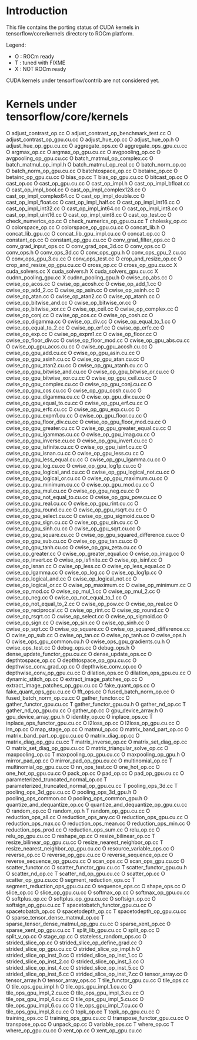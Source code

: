 Introduction
============
This file contains the porting status of CUDA kernels in
tensorflow/core/kernels directory to ROCm platform.

Legend:
- O : ROCm ready
- T : tuned with FIXME
- X : NOT ROCm ready

CUDA kernels under tensorflow/contrib are not considered yet.

Kernels under tensorflow/core/kernels
=====================================
O adjust_contrast_op.cc
O adjust_contrast_op_benchmark_test.cc
O adjust_contrast_op_gpu.cu.cc
O adjust_hue_op.cc
O adjust_hue_op.h
O adjust_hue_op_gpu.cu.cc
O aggregate_ops.cc
O aggregate_ops_gpu.cu.cc
O argmax_op.cc
O argmax_op_gpu.cu.cc
O avgpooling_op.cc
O avgpooling_op_gpu.cu.cc
O batch_matmul_op_complex.cc
O batch_matmul_op_impl.h
O batch_matmul_op_real.cc
O batch_norm_op.cc
O batch_norm_op_gpu.cu.cc
O batchtospace_op.cc
O betainc_op.cc
O betainc_op_gpu.cu.cc
O bias_op.cc
T bias_op_gpu.cu.cc
O bitcast_op.cc
O cast_op.cc
O cast_op_gpu.cu.cc
O cast_op_impl.h
O cast_op_impl_bfloat.cc
O cast_op_impl_bool.cc
O cast_op_impl_complex128.cc
O cast_op_impl_complex64.cc
O cast_op_impl_double.cc
O cast_op_impl_float.cc
O cast_op_impl_half.cc
O cast_op_impl_int16.cc
O cast_op_impl_int32.cc
O cast_op_impl_int64.cc
O cast_op_impl_int8.cc
O cast_op_impl_uint16.cc
O cast_op_impl_uint8.cc
O cast_op_test.cc
O check_numerics_op.cc
O check_numerics_op_gpu.cu.cc
T cholesky_op.cc
O colorspace_op.cc
O colorspace_op_gpu.cu.cc
O concat_lib.h
O concat_lib_gpu.cc
O concat_lib_gpu_impl.cu.cc
O concat_op.cc
O constant_op.cc
O constant_op_gpu.cu.cc
O conv_grad_filter_ops.cc
O conv_grad_input_ops.cc
O conv_grad_ops_3d.cc
O conv_ops.cc
O conv_ops.h
O conv_ops_3d.cc
O conv_ops_gpu.h
O conv_ops_gpu_2.cu.cc
O conv_ops_gpu_3.cu.cc
O conv_ops_test.cc
O crop_and_resize_op.cc
O crop_and_resize_op_gpu.cu.cc
O cross_op.cc
O cross_op_gpu.cu.cc
X cuda_solvers.cc
X cuda_solvers.h
X cuda_solvers_gpu.cu.cc
X cudnn_pooling_gpu.cc
X cudnn_pooling_gpu.h
O cwise_op_abs.cc
O cwise_op_acos.cc
O cwise_op_acosh.cc
O cwise_op_add_1.cc
O cwise_op_add_2.cc
O cwise_op_asin.cc
O cwise_op_asinh.cc
O cwise_op_atan.cc
O cwise_op_atan2.cc
O cwise_op_atanh.cc
O cwise_op_bitwise_and.cc
O cwise_op_bitwise_or.cc
O cwise_op_bitwise_xor.cc
O cwise_op_ceil.cc
O cwise_op_complex.cc
O cwise_op_conj.cc
O cwise_op_cos.cc
O cwise_op_cosh.cc
O cwise_op_digamma.cc
O cwise_op_div.cc
O cwise_op_equal_to_1.cc
O cwise_op_equal_to_2.cc
O cwise_op_erf.cc
O cwise_op_erfc.cc
O cwise_op_exp.cc
O cwise_op_expm1.cc
O cwise_op_floor.cc
O cwise_op_floor_div.cc
O cwise_op_floor_mod.cc
O cwise_op_gpu_abs.cu.cc
O cwise_op_gpu_acos.cu.cc
O cwise_op_gpu_acosh.cu.cc
O cwise_op_gpu_add.cu.cc
O cwise_op_gpu_asin.cu.cc
O cwise_op_gpu_asinh.cu.cc
O cwise_op_gpu_atan.cu.cc
O cwise_op_gpu_atan2.cu.cc
O cwise_op_gpu_atanh.cu.cc
O cwise_op_gpu_bitwise_and.cu.cc
O cwise_op_gpu_bitwise_or.cu.cc
O cwise_op_gpu_bitwise_xor.cu.cc
O cwise_op_gpu_ceil.cu.cc
O cwise_op_gpu_complex.cu.cc
O cwise_op_gpu_conj.cu.cc
O cwise_op_gpu_cos.cu.cc
O cwise_op_gpu_cosh.cu.cc
O cwise_op_gpu_digamma.cu.cc
O cwise_op_gpu_div.cu.cc
O cwise_op_gpu_equal_to.cu.cc
O cwise_op_gpu_erf.cu.cc
O cwise_op_gpu_erfc.cu.cc
O cwise_op_gpu_exp.cu.cc
O cwise_op_gpu_expm1.cu.cc
O cwise_op_gpu_floor.cu.cc
O cwise_op_gpu_floor_div.cu.cc
O cwise_op_gpu_floor_mod.cu.cc
O cwise_op_gpu_greater.cu.cc
O cwise_op_gpu_greater_equal.cu.cc
O cwise_op_gpu_igammas.cu.cc
O cwise_op_gpu_imag.cu.cc
O cwise_op_gpu_inverse.cu.cc
O cwise_op_gpu_invert.cu.cc
O cwise_op_gpu_isfinite.cu.cc
O cwise_op_gpu_isinf.cu.cc
O cwise_op_gpu_isnan.cu.cc
O cwise_op_gpu_less.cu.cc
O cwise_op_gpu_less_equal.cu.cc
O cwise_op_gpu_lgamma.cu.cc
O cwise_op_gpu_log.cu.cc
O cwise_op_gpu_log1p.cu.cc
O cwise_op_gpu_logical_and.cu.cc
O cwise_op_gpu_logical_not.cu.cc
O cwise_op_gpu_logical_or.cu.cc
O cwise_op_gpu_maximum.cu.cc
O cwise_op_gpu_minimum.cu.cc
O cwise_op_gpu_mod.cu.cc
O cwise_op_gpu_mul.cu.cc
O cwise_op_gpu_neg.cu.cc
O cwise_op_gpu_not_equal_to.cu.cc
O cwise_op_gpu_pow.cu.cc
O cwise_op_gpu_real.cu.cc
O cwise_op_gpu_rint.cu.cc
O cwise_op_gpu_round.cu.cc
O cwise_op_gpu_rsqrt.cu.cc
O cwise_op_gpu_select.cu.cc
O cwise_op_gpu_sigmoid.cu.cc
O cwise_op_gpu_sign.cu.cc
O cwise_op_gpu_sin.cu.cc
O cwise_op_gpu_sinh.cu.cc
O cwise_op_gpu_sqrt.cu.cc
O cwise_op_gpu_square.cu.cc
O cwise_op_gpu_squared_difference.cu.cc
O cwise_op_gpu_sub.cu.cc
O cwise_op_gpu_tan.cu.cc
O cwise_op_gpu_tanh.cu.cc
O cwise_op_gpu_zeta.cu.cc
O cwise_op_greater.cc
O cwise_op_greater_equal.cc
O cwise_op_imag.cc
O cwise_op_invert.cc
O cwise_op_isfinite.cc
O cwise_op_isinf.cc
O cwise_op_isnan.cc
O cwise_op_less.cc
O cwise_op_less_equal.cc
O cwise_op_lgamma.cc
O cwise_op_log.cc
O cwise_op_log1p.cc
O cwise_op_logical_and.cc
O cwise_op_logical_not.cc
O cwise_op_logical_or.cc
O cwise_op_maximum.cc
O cwise_op_minimum.cc
O cwise_op_mod.cc
O cwise_op_mul_1.cc
O cwise_op_mul_2.cc
O cwise_op_neg.cc
O cwise_op_not_equal_to_1.cc
O cwise_op_not_equal_to_2.cc
O cwise_op_pow.cc
O cwise_op_real.cc
O cwise_op_reciprocal.cc
O cwise_op_rint.cc
O cwise_op_round.cc
O cwise_op_rsqrt.cc
O cwise_op_select.cc
O cwise_op_sigmoid.cc
O cwise_op_sign.cc
O cwise_op_sin.cc
O cwise_op_sinh.cc
O cwise_op_sqrt.cc
O cwise_op_square.cc
O cwise_op_squared_difference.cc
O cwise_op_sub.cc
O cwise_op_tan.cc
O cwise_op_tanh.cc
O cwise_ops.h
O cwise_ops_gpu_common.cu.h
O cwise_ops_gpu_gradients.cu.h
O cwise_ops_test.cc
O debug_ops.cc
O debug_ops.h
O dense_update_functor_gpu.cu.cc
O dense_update_ops.cc
O depthtospace_op.cc
O depthtospace_op_gpu.cu.cc
O depthwise_conv_grad_op.cc
O depthwise_conv_op.cc
O depthwise_conv_op_gpu.cu.cc
O dilation_ops.cc
O dilation_ops_gpu.cu.cc
O dynamic_stitch_op.cc
O extract_image_patches_op.cc
O extract_image_patches_op_gpu.cu.cc
O fake_quant_ops.cc
O fake_quant_ops_gpu.cu.cc
O fft_ops.cc
O fused_batch_norm_op.cc
O fused_batch_norm_op.cu.cc
O gather_functor.cc
O gather_functor_gpu.cu.cc
T gather_functor_gpu.cu.h
O gather_nd_op.cc
T gather_nd_op_gpu.cu.cc
O gather_op.cc
O gpu_device_array.h
O gpu_device_array_gpu.h
O identity_op.cc
O inplace_ops.cc
T inplace_ops_functor_gpu.cu.cc
O l2loss_op.cc
O l2loss_op_gpu.cu.cc
O lrn_op.cc
O map_stage_op.cc
O matmul_op.cc
O matrix_band_part_op.cc
O matrix_band_part_op_gpu.cu.cc
O matrix_diag_op.cc
O matrix_diag_op_gpu.cu.cc
T matrix_inverse_op.cc
O matrix_set_diag_op.cc
O matrix_set_diag_op_gpu.cu.cc
O matrix_triangular_solve_op.cc
O maxpooling_op.cc
T maxpooling_op_gpu.cu.cc
O maxpooling_op_gpu.h
O mirror_pad_op.cc
O mirror_pad_op_gpu.cu.cc
O multinomial_op.cc
T multinomial_op_gpu.cu.cc
O nn_ops_test.cc
O one_hot_op.cc
O one_hot_op_gpu.cu.cc
O pack_op.cc
O pad_op.cc
O pad_op_gpu.cu.cc
O parameterized_truncated_normal_op.cc
T parameterized_truncated_normal_op_gpu.cu.cc
T pooling_ops_3d.cc
T pooling_ops_3d_gpu.cu.cc
O pooling_ops_3d_gpu.h
O pooling_ops_common.cc
O pooling_ops_common_gpu.h
O quantize_and_dequantize_op.cc
O quantize_and_dequantize_op_gpu.cu.cc
O random_op.cc
O random_op.h
T random_op_gpu.cu.cc
O reduction_ops_all.cc
O reduction_ops_any.cc
O reduction_ops_gpu.cu.cc
O reduction_ops_max.cc
O reduction_ops_mean.cc
O reduction_ops_min.cc
O reduction_ops_prod.cc
O reduction_ops_sum.cc
O relu_op.cc
O relu_op_gpu.cu.cc
O reshape_op.cc
O resize_bilinear_op.cc
T resize_bilinear_op_gpu.cu.cc
O resize_nearest_neighbor_op.cc
T resize_nearest_neighbor_op_gpu.cu.cc
O resource_variable_ops.cc
O reverse_op.cc
O reverse_op_gpu.cu.cc
O reverse_sequence_op.cc
O reverse_sequence_op_gpu.cu.cc
O scan_ops.cc
O scan_ops_gpu.cu.cc
O scatter_functor.cc
O scatter_functor_gpu.cu.cc
T scatter_functor_gpu.cu.h
O scatter_nd_op.cc
T scatter_nd_op_gpu.cu.cc
O scatter_op.cc
O scatter_op_gpu.cu.cc
O segment_reduction_ops.cc
T segment_reduction_ops_gpu.cu.cc
O sequence_ops.cc
O shape_ops.cc
O slice_op.cc
O slice_op_gpu.cu.cc
O softmax_op.cc
O softmax_op_gpu.cu.cc
O softplus_op.cc
O softplus_op_gpu.cu.cc
O softsign_op.cc
O softsign_op_gpu.cu.cc
T spacetobatch_functor_gpu.cu.cc
O spacetobatch_op.cc
O spacetodepth_op.cc
T spacetodepth_op_gpu.cu.cc
O sparse_tensor_dense_matmul_op.cc
T sparse_tensor_dense_matmul_op_gpu.cu.cc
O sparse_xent_op.cc
O sparse_xent_op_gpu.cu.cc
T split_lib_gpu.cu.cc
O split_op.cc
O split_v_op.cc
O stage_op.cc
O stateless_random_ops.cc
O strided_slice_op.cc
O strided_slice_op_define_grad.cc
O strided_slice_op_gpu.cu.cc
O strided_slice_op_impl.h
O strided_slice_op_inst_0.cc
O strided_slice_op_inst_1.cc
O strided_slice_op_inst_2.cc
O strided_slice_op_inst_3.cc
O strided_slice_op_inst_4.cc
O strided_slice_op_inst_5.cc
O strided_slice_op_inst_6.cc
O strided_slice_op_inst_7.cc
O tensor_array.cc
O tensor_array.h
O tensor_array_ops.cc
T tile_functor_gpu.cu.cc
O tile_ops.cc
O tile_ops_gpu_impl.h
O tile_ops_gpu_impl_1.cu.cc
O tile_ops_gpu_impl_2.cu.cc
O tile_ops_gpu_impl_3.cu.cc
O tile_ops_gpu_impl_4.cu.cc
O tile_ops_gpu_impl_5.cu.cc
O tile_ops_gpu_impl_6.cu.cc
O tile_ops_gpu_impl_7.cu.cc
O tile_ops_gpu_impl_8.cu.cc
O topk_op.cc
T topk_op_gpu.cu.cc
O training_ops.cc
O training_ops_gpu.cu.cc
O transpose_functor_gpu.cu.cc
O transpose_op.cc
O unpack_op.cc
O variable_ops.cc
T where_op.cc
T where_op_gpu.cu.cc
O xent_op.cc
O xent_op_gpu.cu.cc
